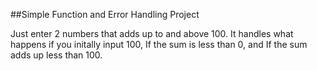 ##Simple Function and Error Handling Project

Just enter 2 numbers that adds up to and above 100. It handles what happens if you initally input 100, If the sum is less than 0, and If the sum adds up less than 100.
